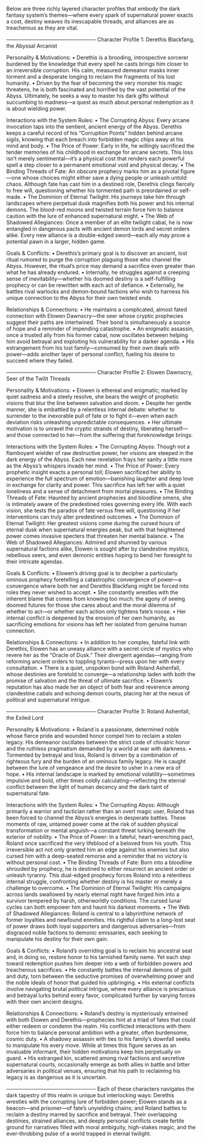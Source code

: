 Below are three richly layered character profiles that embody the dark fantasy system’s themes—where every spark of supernatural power exacts a cost, destiny weaves its inescapable threads, and alliances are as treacherous as they are vital.

────────────────────────
Character Profile 1: Derethis Blackfang, the Abyssal Arcanist

Personality & Motivations:
• Derethis is a brooding, introspective sorcerer burdened by the knowledge that every spell he casts brings him closer to an irreversible corruption. His calm, measured demeanor masks inner torment and a desperate longing to reclaim the fragments of his lost humanity.
• Driven by the fear of becoming the very monster his magic threatens, he is both fascinated and horrified by the vast potential of the Abyss. Ultimately, he seeks a way to master his dark gifts without succumbing to madness—a quest as much about personal redemption as it is about wielding power.

Interactions with the System Rules:
• The Corrupting Abyss: Every arcane invocation taps into the sentient, ancient energy of the Abyss. Derethis keeps a careful record of his “Corruption Points” hidden behind arcane sigils, knowing that each breach into forbidden magic chips away at his mind and body.
• The Price of Power: Early in life, he willingly sacrificed the tender memories of his childhood in exchange for arcane secrets. This loss isn’t merely sentimental—it’s a physical cost that renders each powerful spell a step closer to a permanent emotional void and physical decay.
• The Binding Threads of Fate: An obscure prophecy marks him as a pivotal figure—one whose choices might either save a dying people or unleash untold chaos. Although fate has cast him in a destined role, Derethis clings fiercely to free will, questioning whether his tormented path is preordained or self-made.
• The Dominion of Eternal Twilight: His journeys take him through landscapes where perpetual dusk magnifies both his power and his internal demons. The blood-red moons and twisted terrain force him to balance caution with the lure of enhanced supernatural might.
• The Web of Shadowed Allegiances: Once a member of an elite twilight cabal, he is now entangled in dangerous pacts with ancient demon lords and secret orders alike. Every new alliance is a double-edged sword—each ally may prove a potential pawn in a larger, hidden game.

Goals & Conflicts:
• Derethis’s primary goal is to discover an ancient, lost ritual rumored to purge the corruption plaguing those who channel the Abyss. However, the ritual’s price may demand a sacrifice even greater than what he has already endured.
• Internally, he struggles against a creeping sense of inevitability—whether his doomed destiny is a self-fulfilling prophecy or can be rewritten with each act of defiance.
• Externally, he battles rival warlocks and demon-bound factions who wish to harness his unique connection to the Abyss for their own twisted ends.

Relationships & Connections:
• He maintains a complicated, almost fated connection with Elowen Dawnscry—the seer whose cryptic prophecies suggest their paths are intertwined. Their bond is simultaneously a source of hope and a reminder of impending catastrophe.
• An enigmatic assassin, once a trusted ally from his former cabal, now oscillates between helping him avoid betrayal and exploiting his vulnerability for a darker agenda.
• His estrangement from his lost family—consumed by their own deals with power—adds another layer of personal conflict, fueling his desire to succeed where they failed.

────────────────────────
Character Profile 2: Elowen Dawnscry, Seer of the Twilit Threads

Personality & Motivations:
• Elowen is ethereal and enigmatic; marked by quiet sadness and a steely resolve, she bears the weight of prophetic visions that blur the line between salvation and doom.
• Despite her gentle manner, she is embattled by a relentless internal debate: whether to surrender to the inexorable pull of fate or to fight it—even when each deviation risks unleashing unpredictable consequences.
• Her ultimate motivation is to unravel the cryptic strands of destiny, liberating herself—and those connected to her—from the suffering that foreknowledge brings.

Interactions with the System Rules:
• The Corrupting Abyss: Though not a flamboyant wielder of raw destructive power, her visions are steeped in the dark energy of the Abyss. Each new revelation frays her sanity a little more as the Abyss’s whispers invade her mind.
• The Price of Power: Every prophetic insight exacts a personal toll; Elowen sacrificed her ability to experience the full spectrum of emotion—banishing laughter and deep love in exchange for clarity and power. This sacrifice has left her with a quiet loneliness and a sense of detachment from mortal pleasures.
• The Binding Threads of Fate: Haunted by ancient prophecies and bloodline omens, she is intimately aware of the predestined roles governing every life. With each vision, she tests the paradox of fate versus free will, questioning if her interventions can truly alter predestined outcomes.
• The Dominion of Eternal Twilight: Her greatest visions come during the cursed hours of eternal dusk when supernatural energies peak, but with that heightened power comes invasive specters that threaten her mental balance.
• The Web of Shadowed Allegiances: Admired and shunned by various supernatural factions alike, Elowen is sought after by clandestine mystics, rebellious seers, and even demonic entities hoping to bend her foresight to their intricate agendas.

Goals & Conflicts:
• Elowen’s driving goal is to decipher a particularly ominous prophecy foretelling a catastrophic convergence of power—a convergence where both her and Derethis Blackfang might be forced into roles they never wished to accept.
• She constantly wrestles with the inherent blame that comes from knowing too much: the agony of seeing doomed futures for those she cares about and the moral dilemma of whether to act—or whether each action only tightens fate’s noose.
• Her internal conflict is deepened by the erosion of her own humanity, as sacrificing emotions for visions has left her isolated from genuine human connection.

Relationships & Connections:
• In addition to her complex, fateful link with Derethis, Elowen has an uneasy alliance with a secret circle of mystics who revere her as the “Oracle of Dusk.” Their divergent agendas—ranging from reforming ancient orders to toppling tyrants—press upon her with every consultation.
• There is a quiet, unspoken bond with Roland Ashenfall, whose destinies are foretold to converge—a relationship laden with both the promise of salvation and the threat of ultimate sacrifice.
• Elowen’s reputation has also made her an object of both fear and reverence among clandestine cabals and echoing demon courts, placing her at the nexus of political and supernatural intrigue.

────────────────────────
Character Profile 3: Roland Ashenfall, the Exiled Lord

Personality & Motivations:
• Roland is a passionate, determined noble whose fierce pride and wounded honor compel him to reclaim a stolen legacy. His demeanor oscillates between the strict code of chivalric honor and the ruthless pragmatism demanded by a world at war with darkness.
• Tormented by betrayal and loss, Roland is driven by a combination of righteous fury and the burden of an ominous family legacy. He is caught between the lure of vengeance and the desire to usher in a new era of hope.
• His internal landscape is marked by emotional volatility—sometimes impulsive and bold, other times coldly calculating—reflecting the eternal conflict between the light of human decency and the dark taint of supernatural fate.

Interactions with the System Rules:
• The Corrupting Abyss: Although primarily a warrior and tactician rather than an overt magic user, Roland has been forced to channel the Abyss’s energies in desperate battles. These moments of raw, untamed power come at the risk of sudden physical transformation or mental anguish—a constant threat lurking beneath the exterior of nobility.
• The Price of Power: In a fateful, heart-wrenching pact, Roland once sacrificed the very lifeblood of a beloved from his youth. This irreversible act not only granted him an edge against his enemies but also cursed him with a deep-seated remorse and a reminder that no victory is without personal cost.
• The Binding Threads of Fate: Born into a bloodline shrouded by prophecy, he is destined to either resurrect an ancient order or unleash tyranny. This dual-edged prophecy forces Roland into a relentless internal struggle, confronting whether destiny is his master or merely a challenge to overcome.
• The Dominion of Eternal Twilight: His campaigns across lands swallowed by nearly eternal night have forged him into a survivor tempered by harsh, otherworldly conditions. The cursed lunar cycles can both empower him and haunt his darkest moments.
• The Web of Shadowed Allegiances: Roland is central to a labyrinthine network of former loyalties and newfound enmities. His rightful claim to a long-lost seat of power draws both loyal supporters and dangerous adversaries—from disgraced noble factions to demonic emissaries, each seeking to manipulate his destiny for their own gain.

Goals & Conflicts:
• Roland’s overriding goal is to reclaim his ancestral seat and, in doing so, restore honor to his tarnished family name. Yet each step toward redemption pushes him deeper into a web of forbidden powers and treacherous sacrifices.
• He constantly battles the internal demons of guilt and duty, torn between the seductive promises of overwhelming power and the noble ideals of honor that guided his upbringing.
• His external conflicts involve navigating brutal political intrigue, where every alliance is precarious and betrayal lurks behind every favor, complicated further by varying forces with their own ancient designs.

Relationships & Connections:
• Roland’s destiny is mysteriously entwined with both Elowen and Derethis—prophecies hint at a triad of fates that could either redeem or condemn the realm. His conflicted interactions with them force him to balance personal ambition with a greater, often burdensome, cosmic duty.
• A shadowy assassin with ties to his family’s downfall seeks to manipulate his every move. While at times this figure serves as an invaluable informant, their hidden motivations keep him perpetually on guard.
• His estranged kin, scattered among rival factions and secretive supernatural courts, occasionally emerge as both allies in battle and bitter adversaries in political venues, ensuring that his path to reclaiming his legacy is as dangerous as it is uncertain.

────────────────────────
Each of these characters navigates the dark tapestry of this realm in unique but interlocking ways: Derethis wrestles with the corrupting lure of forbidden power; Elowen stands as a beacon—and prisoner—of fate’s unyielding chains; and Roland battles to reclaim a destiny marred by sacrifice and betrayal. Their overlapping destinies, strained alliances, and deeply personal conflicts create fertile ground for narratives filled with moral ambiguity, high-stakes magic, and the ever-throbbing pulse of a world trapped in eternal twilight.